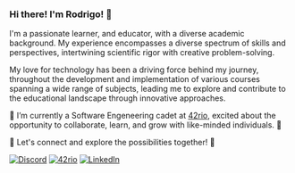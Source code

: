 ### Hi there! I'm Rodrigo! 👋

I'm a passionate learner, and educator, with a diverse academic background.  My experience encompasses a diverse spectrum of skills and perspectives, intertwining scientific rigor with creative problem-solving.

My love for technology has been a driving force behind my journey, throughout the development and implementation of various courses spanning a wide range of subjects,  leading me to explore and contribute to the educational landscape through innovative approaches.

🔭 I’m currently a Software Engeneering cadet at [42rio](https://42.rio/), excited about the opportunity to collaborate, learn, and grow with like-minded individuals. 🔭

👯 Let's connect and explore the possibilities together! 👯

[![Discord](https://img.shields.io/badge/Discord-7289DA?style=flat-square&logo=discord&logoColor=white)](https://discord.com/users/rodrigo_carvalho) 
[![42rio](https://img.shields.io/badge/42rio-000000?style=flat-square&logo=42&logoColor=white)](https://42.rio/) 
[![LinkedIn](https://img.shields.io/badge/LinkedIn-0077B5?style=flat-square&logo=linkedin&logoColor=white)](https://www.linkedin.com/in/carvalhora/)
